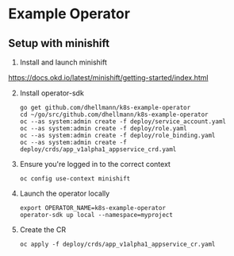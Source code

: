 # Example Operator

## Setup with minishift

1. Install and launch minishift

  https://docs.okd.io/latest/minishift/getting-started/index.html

2. Install operator-sdk

    ```
    go get github.com/dhellmann/k8s-example-operator
    cd ~/go/src/github.com/dhellmann/k8s-example-operator
    oc --as system:admin create -f deploy/service_account.yaml
    oc --as system:admin create -f deploy/role.yaml
    oc --as system:admin create -f deploy/role_binding.yaml
    oc --as system:admin create -f deploy/crds/app_v1alpha1_appservice_crd.yaml
    ```

3. Ensure you're logged in to the correct context

    ```
    oc config use-context minishift
    ```

4. Launch the operator locally

    ```
    export OPERATOR_NAME=k8s-example-operator
    operator-sdk up local --namespace=myproject
    ```

5. Create the CR

    ```
    oc apply -f deploy/crds/app_v1alpha1_appservice_cr.yaml
    ```
